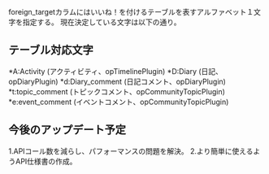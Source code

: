 foreign_targetカラムにはいいね！を付けるテーブルを表すアルファベット１文字を指定する。
現在決定している文字は以下の通り。  


テーブル対応文字
----------------
*A:Activity      (アクティビティ、opTimelinePlugin)
*D:Diary         (日記、opDiaryPlugin)
*d:Diary_comment (日記コメント、opDiaryPlugin)
*t:topic_comment (トピックコメント、opCommunityTopicPlugin)
*e:event_comment (イベントコメント、opCommunityTopicPlugin)
  


今後のアップデート予定
----------------------
1.APIコール数を減らし、パフォーマンスの問題を解決。
2.より簡単に使えるようAPI仕様書の作成。
